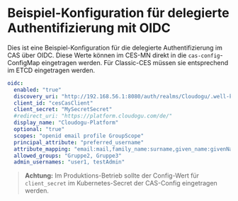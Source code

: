 # Beispiel-Konfiguration für delegierte Authentifizierung mit OIDC

Dies ist eine Beispiel-Konfiguration für die delegierte Authentifizierung im CAS über OIDC.
Diese Werte können im CES-MN direkt in die `cas-config`-ConfigMap eingetragen werden.
Für Classic-CES müssen sie entsprechend im ETCD eingetragen werden.

```yaml
oidc:
  enabled: "true"
  discovery_uri: "http://192.168.56.1:8080/auth/realms/Cloudogu/.well-known/openid-configuration"
  client_id: "cesCasClient"
  client_secret: "MySecretSecret"
  #redirect_uri: "https://platform.cloudogu.com/de/"                                                                                                                                                             
  display_name: "Cloudogu-Platform"
  optional: "true"
  scopes: "openid email profile GroupScope"
  principal_attribute: "preferred_username"
  attribute_mapping: "email:mail,family_name:surname,given_name:givenName,preferred_username:username,name:displayName,groups:externalGroups"
  allowed_groups: "Gruppe2, Gruppe3"
  admin_usernames: "user1, testAdmin"                      
```

> **Achtung:** Im Produktions-Betrieb sollte der Config-Wert für `client_secret` im Kubernetes-Secret der CAS-Config eingetragen werden. 